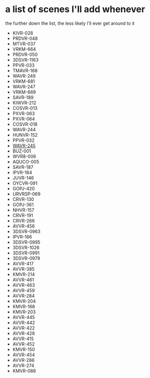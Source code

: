 # a list of scenes I'll add whenever
the further down the list, the less likely I'll ever get around to it

* KIVR-028
* PRDVR-048
* MTVR-037
* VRKM-664
* PRDVR-050
* 3DSVR-1163
* PPVR-033
* TMAVR-168
* WAVR-249
* VRKM-681
* WAVR-247
* VRKM-669
* SAVR-189
* KIWVR-212
* COSVR-013
* PXVR-063
* PXVR-064
* COSVR-018
* WAVR-244
* HUNVR-152
* PPVR-032
* [WAVR-245](https://github.com/vt-idiot/JAV-VR-JSON/blob/main/WAVR/WAVR-245.json)
* BUZ-001
* WVR8-006
* AQUCO-005
* SAVR-187
* IPVR-184
* JUVR-146
* OYCVR-091
* GOPJ-420
* URVRSP-069
* CRVR-130
* GOPJ-361
* NHVR-157
* CRVR-191
* CRVR-266
* AVVR-456
* 3DSVR-0963
* IPVR-166
* 3DSVR-0995
* 3DSVR-1026
* 3DSVR-0991
* 3DSVR-0979
* AVVR-417
* AVVR-385
* KMVR-214
* AVVR-461
* AVVR-463
* AVVR-459
* AVVR-284
* KMVR-204
* KMVR-168
* KMVR-203
* AVVR-445
* AVVR-442
* AVVR-422
* AVVR-428
* AVVR-415
* AVVR-452
* KMVR-150
* AVVR-454
* AVVR-286
* AVVR-274
* KMVR-086
